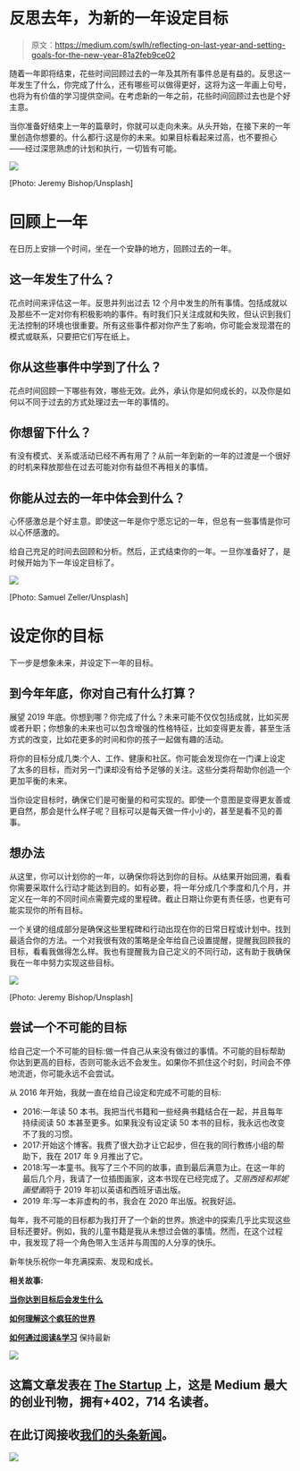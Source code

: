 # 反思去年，为新的一年设定目标

> 原文：<https://medium.com/swlh/reflecting-on-last-year-and-setting-goals-for-the-new-year-81a2feb9ce02>

随着一年即将结束，花些时间回顾过去的一年及其所有事件总是有益的。反思这一年发生了什么，你完成了什么，还有哪些可以做得更好，这将为这一年画上句号，也将为有价值的学习提供空间。在考虑新的一年之前，花些时间回顾过去也是个好主意。

当你准备好结束上一年的篇章时，你就可以走向未来。从头开始，在接下来的一年里创造你想要的。什么都行:这是你的未来。如果目标看起来过高，也不要担心——经过深思熟虑的计划和执行，一切皆有可能。

![](img/1f54e6632dfeec016d5893dfa7c1ce78.png)

[Photo: Jeremy Bishop/Unsplash]

# 回顾上一年

在日历上安排一个时间，坐在一个安静的地方，回顾过去的一年。

## 这一年发生了什么？

花点时间来评估这一年。反思并列出过去 12 个月中发生的所有事情。包括成就以及那些不一定对你有积极影响的事件。有时我们只关注成就和失败，但认识到我们无法控制的环境也很重要。所有这些事件都对你产生了影响，你可能会发现潜在的模式或联系，只要把它们写在纸上。

## 你从这些事件中学到了什么？

花点时间回顾一下哪些有效，哪些无效。此外，承认你是如何成长的，以及你是如何以不同于过去的方式处理过去一年的事情的。

## 你想留下什么？

有没有模式、关系或活动已经不再有用了？从前一年到新的一年的过渡是一个很好的时机来释放那些在过去可能对你有益但不再相关的事情。

## 你能从过去的一年中体会到什么？

心怀感激总是个好主意。即使这一年是你宁愿忘记的一年，但总有一些事情是你可以心怀感激的。

给自己充足的时间去回顾和分析。然后，正式结束你的一年。一旦你准备好了，是时候开始为下一年设定目标了。

![](img/6980ae2cfd0077fdfdadf29b5611310e.png)

[Photo: Samuel Zeller/Unsplash]

# 设定你的目标

下一步是想象未来，并设定下一年的目标。

## 到今年年底，你对自己有什么打算？

展望 2019 年底。你想到哪？你完成了什么？未来可能不仅仅包括成就，比如买房或者升职；你想象的未来也可以包含增强的性格特征，比如变得更友善，甚至生活方式的改变，比如花更多的时间和你的孩子一起做有趣的活动。

将你的目标分成几类:个人、工作、健康和社区。你可能会发现你在一门课上设定了太多的目标，而对另一门课却没有给予足够的关注。这些分类将帮助你创造一个更加平衡的未来。

当你设定目标时，确保它们是可衡量的和可实现的。即使一个意图是变得更友善或更自然，那会是什么样子呢？目标可以是每天做一件小小的，甚至是看不见的善事。

## 想办法

从这里，你可以计划你的一年，以确保你将达到你的目标。从结果开始回溯，看看你需要采取什么行动才能达到目的。如有必要，将一年分成几个季度和几个月，并定义在一年的不同时间点需要完成的里程碑。截止日期让你更有责任感，也更有可能实现你的所有目标。

一个关键的组成部分是确保这些里程碑和行动出现在你的日常日程或计划中。找到最适合你的方法。一个对我很有效的策略是全年给自己设置提醒，提醒我回顾我的目标，看看我做得怎么样。我也有提醒我为自己定义的不同行动，这有助于我确保我在一年中努力实现这些目标。

![](img/2da260426c22189e2a44cf61fb4f3af8.png)

[Photo: Jeremy Bishop/Unsplash]

## 尝试一个不可能的目标

给自己定一个不可能的目标:做一件自己从来没有做过的事情。不可能的目标帮助你达到更高的目标，否则可能永远不会发生。如果你不抓住这个时刻，时间会不停地流逝，你可能永远不会尝试。

从 2016 年开始，我就一直在给自己设定和完成不可能的目标:

*   2016:一年读 50 本书。我把当代书籍和一些经典书籍结合在一起，并且每年持续阅读 50 本甚至更多。如果我没有设定读 50 本书的目标，我永远也改变不了我的习惯。
*   2017:开始这个博客。我费了很大劲才让它起步，但在我的同行教练小组的帮助下，我在 2017 年 9 月推出了它。
*   2018:写一本童书。我写了三个不同的故事，直到最后满意为止。在这一年的最后几个月，我请了一位插图画家，这本书现在已经完成了。*艾丽西娅和邦妮画壁画*将于 2019 年初以英语和西班牙语出版。
*   2019 年:写一本非虚构的书，我会在 2020 年出版。祝我好运。

每年，我不可能的目标都为我打开了一个新的世界。旅途中的探索几乎比实现这些目标还要好。例如，我的儿童书籍是我从未想过会做的事情。然而，在这个过程中，我发现了将一个角色带入生活并与周围的人分享的快乐。

新年快乐祝你一年充满探索、发现和成长。

**相关故事:**

[**当你达到目标后会发生什么**](/swlh/what-happens-when-you-have-achieved-your-goal-888cd1e4d639)

[**如何理解这个疯狂的世界**](/swlh/how-to-make-sense-of-this-crazy-world-2a7ac83f52fe)

[**如何通过阅读&学习**](/swlh/how-to-stay-up-to-date-by-reading-learning-c1396f2db02a) 保持最新

[![](img/308a8d84fb9b2fab43d66c117fcc4bb4.png)](https://medium.com/swlh)

## 这篇文章发表在 [The Startup](https://medium.com/swlh) 上，这是 Medium 最大的创业刊物，拥有+402，714 名读者。

## 在此订阅接收[我们的头条新闻](http://growthsupply.com/the-startup-newsletter/)。

[![](img/b0164736ea17a63403e660de5dedf91a.png)](https://medium.com/swlh)